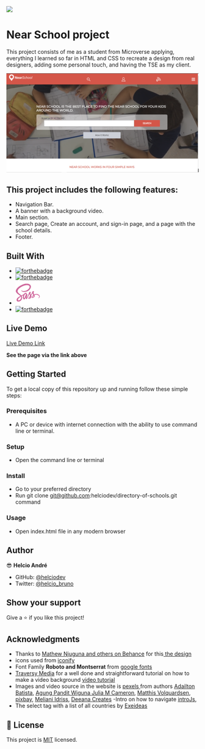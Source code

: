 ![](https://img.shields.io/badge/Microverse-blueviolet)


# Near School project
This project consists of me as a student from Microverse applying, everything I learned so far in HTML and CSS to recreate a design from real designers, adding some personal touch, and having the TSE as my client.

![screenshot](assets/images/screenshot.png)


## This project includes the following features:

- Navigation Bar.
- A banner with a background video.
- Main section.
- Search page, Create an account, and sign-in page, and a page with the school details.
- Footer.

## Built With

- [![forthebadge](https://forthebadge.com/images/badges/uses-html.svg)](https://forthebadge.com)
- [![forthebadge](https://forthebadge.com/images/badges/uses-css.svg)](https://forthebadge.com)
- ![desktop view](assets/images/sass.png)   
- [![forthebadge](https://forthebadge.com/images/badges/made-with-javascript.svg)](https://forthebadge.com)

## Live Demo

[Live Demo Link](https://helciodev.github.io/directory-of-schools/)

**See the page via the link above**

## Getting Started

To get a local copy of this repository up and running follow these simple steps:

### Prerequisites

- A PC or device with internet connection with the ability to use command line  or terminal.

### Setup

- Open the command line  or terminal

### Install

- Go to your preferred directory
- Run git clone git@github.com:helciodev/directory-of-schools.git command

### Usage

- Open index.html file in any modern browser

## Author

😎 **Helcio André**

- GitHub: [@helciodev](https://github.com/helciodev)
- Twitter: [@helcio_bruno](https://twitter.com/helcio_bruno)

## Show your support

Give a ⭐️ if you like this project!

## Acknowledgments

- Thanks to [Mathew Njuguna and others on Behance](https://www.behance.net/mathewnjuguna) for this[ the design](https://www.behance.net/gallery/25563385/PatashuleKE)
- icons used from [iconify](https://iconify.design/)
- Font Family  **Roboto and Montserrat** from [google fonts](https://fonts.google.com/)
- [Traversy Media](https://www.youtube.com/channel/UC29ju8bIPH5as8OGnQzwJyA) for a well done and straightforward tutorial on how to make a video background [video tutorial](https://www.youtube.com/watch?v=Xy3GlrddZFI&t=1002s)
- Images and video source in the website is [pexels ](https://www.pexels.com/) from authors [Adailton Batista](https://www.pexels.com/@adailtonbatista), [ Agung Pandit Wiguna ](https://www.pexels.com/@panditwiguna) [Julia M Cameron](https://www.pexels.com/@julia-m-cameron), [Matthis Volquardsen](https://www.pexels.com/@einfoto), [pixbay](https://www.pexels.com/@pixbay), [Meliani Idriss](https://www.pexels.com/@droosmo), [Deeana Creates](https://www.pexels.com/@deeanacreates)
-Intro on how to navigate [introJs](https://introjs.com/),
- The select tag with a list of all countries by [Exeideas](https://www.exeideas.com/2016/07/list-of-all-world-countries.html)
## 📝 License

This project is [MIT](https://choosealicense.com/licenses/mit/) licensed.


